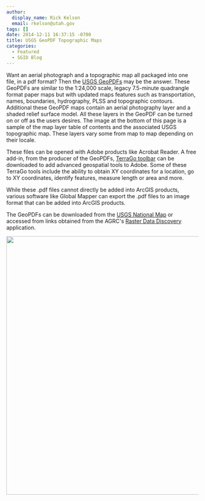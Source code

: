 ```yaml
---
author:
  display_name: Rick Kelson
  email: rkelson@utah.gov
tags: []
date: 2014-12-11 16:37:15 -0700
title: USGS GeoPDF Topographic Maps
categories:
  - Featured
  - SGID Blog
---
```

Want an aerial photograph and a topographic map all packaged into one file, in a pdf format? Then the <a href="https://viewer.nationalmap.gov/basic/?basemap=b1&category=histtopo,ustopo&title=Map%20View">USGS GeoPDFs</a> may be the answer. These GeoPDFs are similar to the 1:24,000 scale, legacy 7.5-minute quadrangle format paper maps but with updated maps features such as transportation, names, boundaries, hydrography, PLSS and topographic contours. Additional these GeoPDF maps contain an aerial photography layer and a shaded relief surface model. All these layers in the GeoPDF can be turned on or off as the users desires. The image at the bottom of this page is a sample of the map layer table of contents and the associated USGS topographic map. These layers vary some from map to map depending on their locale.

These files can be opened with Adobe products like Acrobat Reader. A free add-in, from the producer of the GeoPDFs, <a href="https://www.terragotech.com/products/terrago-toolbar">TerraGo toolbar</a> can be downloaded to add advanced geospatial tools to Adobe. Some of these TerraGo tools include the ability to obtain XY coordinates for a location, go to XY coordinates, identify features, measure length or area and more.

While these .pdf files cannot directly be added into ArcGIS products, various software like Global Mapper can export the .pdf files to an image format that can be added into ArcGIS products.

The GeoPDFs can be downloaded from the <a href="https://viewer.nationalmap.gov/basic/?basemap=b1&category=histtopo,ustopo&title=Map%20View">USGS National Map</a> or accessed from links obtained from the AGRC's <a href="https://raster.utah.gov/?cat=24K%20GeoPDF">Raster Data Discovery</a> application.

<img src="{% link images/GeoPDF.jpg %}" alt="" title="GeoPDF" width="850" height="676" class="inline-text-left" />
